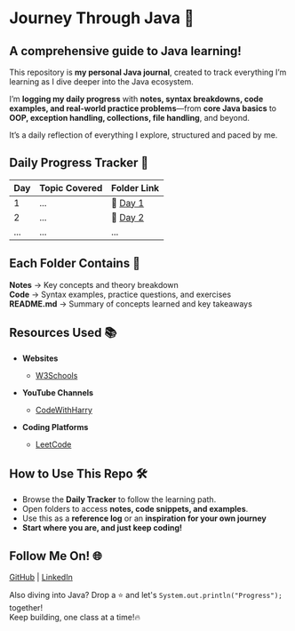 <h1 align="left"> Journey Through Java 🎯 </h1>

## A comprehensive guide to Java learning!

This repository is **my personal Java journal**, created to track everything I’m learning as I dive deeper into the Java ecosystem.

I’m **logging my daily progress** with **notes, syntax breakdowns, code examples, and real-world practice problems**—from **core Java basics** to **OOP, exception handling, collections, file handling**, and beyond.

It’s a daily reflection of everything I explore, structured and paced by me.

## Daily Progress Tracker 📅
<div align="center">
  
| **Day** | **Topic Covered**           | **Folder Link**     | 
|---------|-----------------------------|---------------------|
| 1       | ...                         | 📂 [Day 1](#)       |  
| 2       | ...                         | 📂 [Day 2](#)       |
| ...     | ...                         | ...                 | 

</div>  

## Each Folder Contains 📂
 **Notes** → Key concepts and theory breakdown  
 **Code** → Syntax examples, practice questions, and exercises  
 **README.md** → Summary of concepts learned and key takeaways 

## Resources Used 📚
- **Websites**  
  - [W3Schools](https://www.w3schools.com/)  

- **YouTube Channels**  
  - [CodeWithHarry](https://www.youtube.com/@CodeWithHarry)  

- **Coding Platforms**  
  - [LeetCode](https://leetcode.com/)
    
## How to Use This Repo 🛠️
- Browse the **Daily Tracker** to follow the learning path.
- Open folders to access **notes, code snippets, and examples**.
- Use this as a **reference log** or an **inspiration for your own journey**  
- **Start where you are, and just keep coding!**

## Follow Me On! 🌐  
[GitHub](https://github.com/snehhhcodes) | [LinkedIn](https://www.linkedin.com/in/)  

Also diving into Java? Drop a ⭐ and let's `System.out.println("Progress");` together!  
Keep building, one class at a time!🔥
